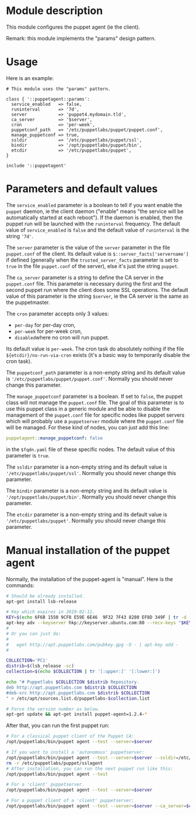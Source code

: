 # Module description

This module configures the puppet agent (ie the client).

Remark: this module implements the "params" design pattern.




# Usage

Here is an example:

```puppet
# This module uses the "params" pattern.

class { '::puppetagent::params':
  service_enabled   => false,
  runinterval       => '7d',
  server            => 'puppet4.mydomain.tld',
  ca_server         => '$server',
  cron              => 'per-week',
  puppetconf_path   => '/etc/puppetlabs/puppet/puppet.conf',
  manage_puppetconf => true,
  ssldir            => '/etc/puppetlabs/puppet/ssl',
  bindir            => '/opt/puppetlabs/puppet/bin',
  etcdir            => '/etc/puppetlabs/puppet',
}

include '::puppetagent'
```




# Parameters and default values

The `service_enabled` parameter is a boolean to tell
if you want enable the `puppet` daemon, ie the client
daemon ("enable" means "the service will be automatically
started at each reboot"). If the daemon is enabled, then
the puppet run will be launched with the `runinterval`
frequency. The default value of `service_enabled` is
`false` and the default value of `runinterval` is
the string `'7d'`.

The `server` parameter is the value of the `server`
parameter in the file `puppet.conf` of the client.
Its default value is `$::server_facts['servername']`
if defined (generally when the `trusted_server_facts`
parameter is set to `true` in the file `puppet.conf`
of the server), else it's just the string `puppet`.

The `ca_server` parameter is a string to define the CA
server in the `puppet.conf` file. This parameter is
necessary during the first and the second puppet run where
the client does some SSL operations. The default value of
this parameter is the string `$server`, ie the CA server is
the same as the puppetmaster.

The `cron` parameter accepts only 3 values:

- `per-day` for per-day cron,
- `per-week` for per-week cron,
- `disabled`where no cron will run puppet.

Its default value is `per-week`. The cron task do absolutely
nothing if the file `${etcdir}/no-run-via-cron` exists (it's a
basic way to temporarily disable the cron task).

The `puppetconf_path` parameter is a non-empty string and
its default value is `'/etc/puppetlabs/puppet/puppet.conf'`.
Normally you should never change this parameter.

The `manage_puppetconf` parameter is a boolean. If set
to `false`, the puppet class will not manage the
`puppet.conf` file. The goal of this parameter is to
use this puppet class in a generic module and be able
to disable the management of the `puppet.conf` file
for specific nodes like puppet servers which will
probably use a `puppetserver` module where the
`puppet.conf` file will be managed. For these kind
of nodes, you can just add this line:

```yaml
puppetagent::manage_puppetconf: false
```

in the `$fqdn.yaml` file of these specific nodes.
The default value of this parameter is `true`.

The `ssldir` parameter is a non-empty string and its default
value is `'/etc/puppetlabs/puppet/ssl'`. Normally you should
never change this parameter.

The `bindir` parameter is a non-empty string and its default
value is `'/opt/puppetlabs/puppet/bin'`. Normally you should
never change this parameter.

The `etcdir` parameter is a non-empty string and its default
value is `'/etc/puppetlabs/puppet'`. Normally you should
never change this parameter.




# Manual installation of the puppet agent

Normally, the installation of the puppet-agent is "manual".
Here is the commands:

```sh
# Should be already installed.
apt-get install lsb-release

# Key which expires in 2019-02-11.
KEY=$(echo 6F6B 1550 9CF8 E59E 6E46  9F32 7F43 8280 EF8D 349F | tr -d ' ')
apt-key adv --keyserver hkp://keyserver.ubuntu.com:80 --recv-keys "$KEY"
#
# Or you can just do:
#
#   wget http://apt.puppetlabs.com/pubkey.gpg -O - | apt-key add -
#

COLLECTION='PC1'
distrib=$(lsb_release -sc)
collection=$(echo $COLLECTION | tr '[:upper:]' '[:lower:]')

echo "# Puppetlabs $COLLECTION $distrib Repository.
deb http://apt.puppetlabs.com $distrib $COLLECTION
#deb-src http://apt.puppetlabs.com $distrib $COLLECTION
" > /etc/apt/sources.list.d/puppetlabs-$collection.list

# Force the version number as below.
apt-get update && apt-get install puppet-agent=1.2.4-*
```

After that, you can run the first puppet run:

```sh
# For a classical puppet client of the Puppet CA:
/opt/puppetlabs/bin/puppet agent --test --server=$server

# If you want to install a 'autonomous' puppetserver:
/opt/puppetlabs/bin/puppet agent --test --server=$server --ssldir=/etc/puppetlabs/puppet/sslagent
rm -r /etc/puppetlabs/puppet/sslagent
# After installation, you can run the next puppet run like this:
/opt/puppetlabs/bin/puppet agent --test

# For a 'client' puppetserver.
/opt/puppetlabs/bin/puppet agent --test --server=$server

# For a puppet client of a 'client' puppetserver:
/opt/puppetlabs/bin/puppet agent --test --server=$server --ca_server=$ca_server
```




